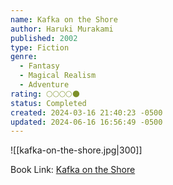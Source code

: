 ```yaml
---
name: Kafka on the Shore
author: Haruki Murakami
published: 2002
type: Fiction
genre:
  - Fantasy
  - Magical Realism
  - Adventure
rating: 🌕🌕🌕🌕🌑
status: Completed
created: 2024-03-16 21:40:23 -0500
updated: 2024-06-16 16:56:49 -0500
---
```


![[kafka-on-the-shore.jpg|300]]

Book Link: [Kafka on the Shore](https://www.goodreads.com/en/book/show/4929)
